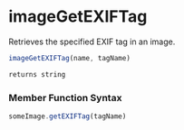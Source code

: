 # imageGetEXIFTag

 Retrieves the specified EXIF tag in an image.

```javascript
imageGetEXIFTag(name, tagName)
```

```javascript
returns string
```
### Member Function Syntax

```javascript
someImage.getEXIFTag(tagName)
```
